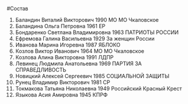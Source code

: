 #Состав
1. Баландин Виталий Викторович 1990 МО МО Чкаловское
2. Баландина Ольга Петровна 1961 ЕР
3. Бондаренко Светлана Владимировна 1963 ПАТРИОТЫ РОССИИ
4. Ефремова Галина Васильевна 1929 За женщин России
5. Иванова Марина Игоревна 1987 ЯБЛОКО
6. Козлов Виктор Иванович 1964 МО МО Чкаловское
7. Козлова Алина Викторовна 1991 ЛДПР
8. Левинец Людмила Анатольевна 1969 ПАРТИЯ ЗА СПРАВЕДЛИВОСТЬ
9. Новицкий Алексей Сергеевич 1985 СОЦИАЛЬНОЙ ЗАЩИТЫ
10. Рунец Владимир Викторович 1981 СР
11. Токмакова Татьяна Николаевна 1949 Российский Красный Крест
12. Языкова Асия Амировна 1945 КПРФ
